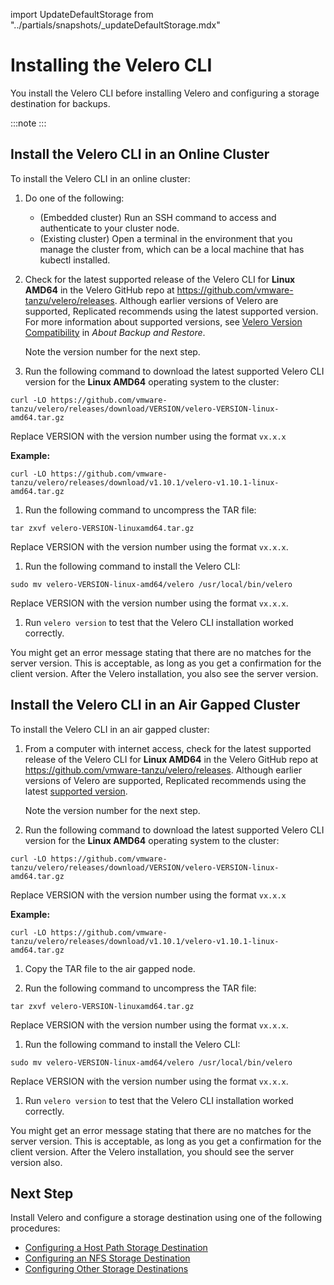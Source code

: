 import UpdateDefaultStorage from "../partials/snapshots/_updateDefaultStorage.mdx"

# Installing the Velero CLI

You install the Velero CLI before installing Velero and configuring a storage destination for backups.

:::note
<UpdateDefaultStorage/>
:::

## Install the Velero CLI in an Online Cluster

To install the Velero CLI in an online cluster:

1. Do one of the following:

    - (Embedded cluster) Run an SSH command to access and authenticate to your cluster node.
    - (Existing cluster) Open a terminal in the environment that you manage the cluster from, which can be a local machine that has kubectl installed.

1. Check for the latest supported release of the Velero CLI for **Linux AMD64** in the Velero GitHub repo at https://github.com/vmware-tanzu/velero/releases. Although earlier versions of Velero are supported, Replicated recommends using the latest supported version. For more information about supported versions, see [Velero Version Compatibility](snapshots-understanding#velero-version-compatibility) in _About Backup and Restore_.

    Note the version number for the next step.

1. Run the following command to download the latest supported Velero CLI version for the **Linux AMD64** operating system to the cluster:

  ```
  curl -LO https://github.com/vmware-tanzu/velero/releases/download/VERSION/velero-VERSION-linux-amd64.tar.gz
  ```

  Replace VERSION with the version number using the format `vx.x.x`

  **Example:**

  ```
  curl -LO https://github.com/vmware-tanzu/velero/releases/download/v1.10.1/velero-v1.10.1-linux-amd64.tar.gz
  ```

1. Run the following command to uncompress the TAR file:

  ```
  tar zxvf velero-VERSION-linuxamd64.tar.gz
  ```
  Replace VERSION with the version number using the format `vx.x.x`.

1. Run the following command to install the Velero CLI:
  
  ```
  sudo mv velero-VERSION-linux-amd64/velero /usr/local/bin/velero
  ```
  Replace VERSION with the version number using the format `vx.x.x`.

1. Run `velero version` to test that the Velero CLI installation worked correctly.

  You might get an error message stating that there are no matches for the server version. This is acceptable, as long as you get a confirmation for the client version. After the Velero installation, you also see the server version.

## Install the Velero CLI in an Air Gapped Cluster

To install the Velero CLI in an air gapped cluster:

1. From a computer with internet access, check for the latest supported release of the Velero CLI for **Linux AMD64** in the Velero GitHub repo at https://github.com/vmware-tanzu/velero/releases. Although earlier versions of Velero are supported, Replicated recommends using the latest [supported version](/vendor/snapshots-overview#velero-version-compatibility).

    Note the version number for the next step.

1. Run the following command to download the latest supported Velero CLI version for the **Linux AMD64** operating system to the cluster:

  ```
  curl -LO https://github.com/vmware-tanzu/velero/releases/download/VERSION/velero-VERSION-linux-amd64.tar.gz
  ```

  Replace VERSION with the version number using the format `vx.x.x`

  **Example:**

  ```
  curl -LO https://github.com/vmware-tanzu/velero/releases/download/v1.10.1/velero-v1.10.1-linux-amd64.tar.gz
  ```

1. Copy the TAR file to the air gapped node.

1. Run the following command to uncompress the TAR file:

  ```
  tar zxvf velero-VERSION-linuxamd64.tar.gz
  ```
  Replace VERSION with the version number using the format `vx.x.x`.

1. Run the following command to install the Velero CLI:
  
  ```
  sudo mv velero-VERSION-linux-amd64/velero /usr/local/bin/velero
  ```

  Replace VERSION with the version number using the format `vx.x.x`.

1. Run `velero version` to test that the Velero CLI installation worked correctly.

  You might get an error message stating that there are no matches for the server version. This is acceptable, as long as you get a confirmation for the client version. After the Velero installation, you should see the server version also.


## Next Step

Install Velero and configure a storage destination using one of the following procedures:

- [Configuring a Host Path Storage Destination](snapshots-configuring-hostpath)
- [Configuring an NFS Storage Destination](snapshots-configuring-nfs)
- [Configuring Other Storage Destinations](snapshots-storage-destinations)